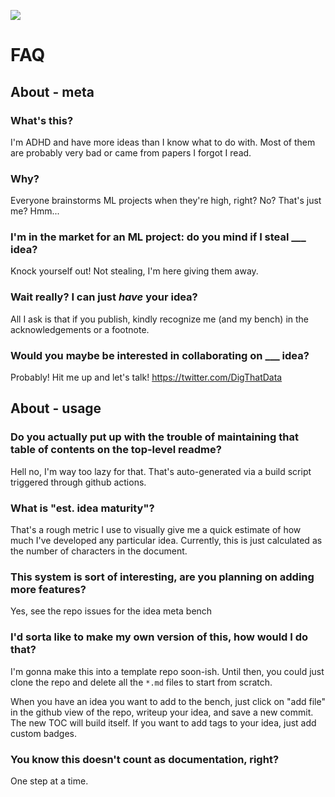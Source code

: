 

![](https://img.shields.io/badge/tag-meta-lightgrey)

# FAQ

## About - meta

### What's this?

I'm ADHD and have more ideas than I know what to do with. Most of them are probably very bad or came from papers I forgot I read.

### Why?

Everyone brainstorms ML projects when they're high, right? No? That's just me? Hmm...

### I'm in the market for an ML project: do you mind if I steal ___ idea?

Knock yourself out! Not stealing, I'm here giving them away.

### Wait really? I can just *have* your idea?

All I ask is that if you publish, kindly recognize me (and my bench) in the acknowledgements or a footnote.

### Would you maybe be interested in collaborating on ___ idea?

Probably! Hit me up and let's talk! https://twitter.com/DigThatData

## About - usage

### Do you actually put up with the trouble of maintaining that table of contents on the top-level readme?

Hell no, I'm way too lazy for that. That's auto-generated via a build script triggered through github actions.

### What is "est. idea maturity"?

That's a rough metric I use to visually give me a quick estimate of how much I've developed any particular idea. Currently, this is just calculated as the number of characters in the document.

### This system is sort of interesting, are you planning on adding more features?

Yes, see the repo issues for the idea meta bench

### I'd sorta like to make my own version of this, how would I do that?

I'm gonna make this into a template repo soon-ish. Until then, you could just clone the repo and delete all the `*.md` files to start from scratch.

When you have an idea you want to add to the bench, just click on "add file" in the github view of the repo, writeup your idea, and save a new commit. The new TOC will build itself. If you want to add tags to your idea, just add custom badges.

### You know this doesn't count as documentation, right?

One step at a time.

